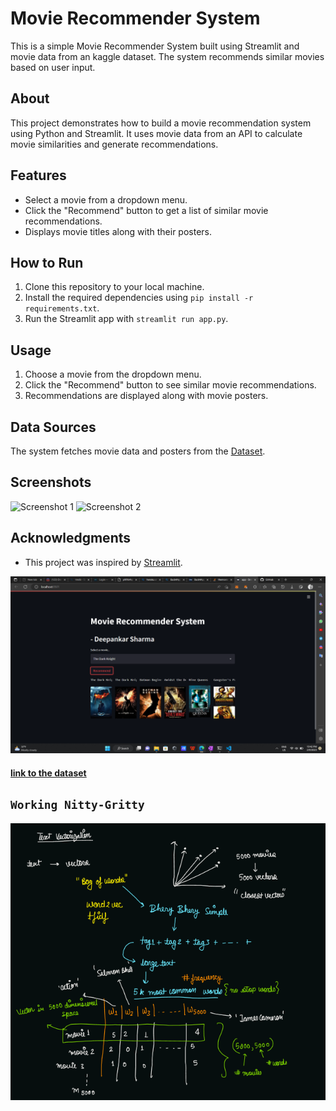 # Movie Recommender System

This is a simple Movie Recommender System built using Streamlit and movie data from an kaggle dataset. The system recommends similar movies based on user input.

## About

This project demonstrates how to build a movie recommendation system using Python and Streamlit. It uses movie data from an API to calculate movie similarities and generate recommendations.

## Features

- Select a movie from a dropdown menu.
- Click the "Recommend" button to get a list of similar movie recommendations.
- Displays movie titles along with their posters.

## How to Run

1. Clone this repository to your local machine.
2. Install the required dependencies using `pip install -r requirements.txt`.
3. Run the Streamlit app with `streamlit run app.py`.

## Usage

1. Choose a movie from the dropdown menu.
2. Click the "Recommend" button to see similar movie recommendations.
3. Recommendations are displayed along with movie posters.

## Data Sources

The system fetches movie data and posters from the [Dataset](https://www.kaggle.com/datasets/tmdb/tmdb-movie-metadata).

## Screenshots

![Screenshot 1](https://ideepankarsharma2003.github.io/portfolio/assets/img/portfolio/MovieRecommendation-2.jpg)
![Screenshot 2](https://ideepankarsharma2003.github.io/portfolio/assets/img/portfolio/MovieRecommendation-1.jpg)

## Acknowledgments

- This project was inspired by [Streamlit](https://www.streamlit.io/).






![Alt text](image.png)


#### [link to the dataset](https://www.kaggle.com/datasets/tmdb/tmdb-movie-metadata)<br>

## `Working Nitty-Gritty`
![Alt text](image-1.png)

